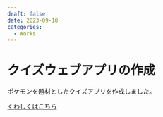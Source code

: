 ```yaml
---
draft: false
date: 2023-09-18
categories:
  - Works
---
```


# クイズウェブアプリの作成
ポケモンを題材としたクイズアプリを作成しました。

[くわしくはこちら](/works/)

